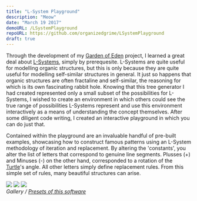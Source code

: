 ```yaml
---
title: "L-System Playground"
description: "Meow"
date: "March 19 2017"
demoURL: /LSystemPlayground
repoURL: https://github.com/organizedgrime/LSystemPlayground
draft: true
---
```


Through the development of my [Garden of Eden](https://vera.lgbt/software/the-garden-of-eden) project, I learned a great deal about [L-Systems](https://en.wikipedia.org/wiki/L-system), simply by prerequesite. L-Systems are quite useful for modelling organic structures, but this is only because they are quite useful for modelling self-similar structures in general. It just so happens that organic structures are often fractaline and self-similar, the reasoning for which is its own fascinating rabbit hole. Knowing that this tree generator I had created represented only a small subset of the possibilities for L-Systems, I wished to create an environment in which others could see the true range of possibilities L-Systems represent and use this environment interactively as a means of understanding the concept themselves. After some diligent code writing, I created an interactive playground in which you can do just that.

Contained within the playground are an invaluable handful of pre-built examples, showcasing how to construct famous patterns using an L-System methodology of iteration and replacement. By altering the 'constants', you alter the list of letters that correspond to genuine line segments. Plusses (+) and Minuses (-) on the other hand, corresponded to a rotation of the [Turtle](https://en.wikipedia.org/wiki/Turtle_graphics)'s angle. All other letters simply define replacement rules. From this simple set of rules, many beautiful structures can arise.

<div class="gallery-box">
  <div class="gallery">
    <img src="/images/software/lsystem/1.png">
    <img src="/images/software/lsystem/2.png">
    <img src="/images/software/lsystem/3.png">
  </div>
  <em>Gallery / <a href="https://vera.lgbt/projects/LSystemPlayground" target="_blank">Presets of this software</a></em>
</div>
